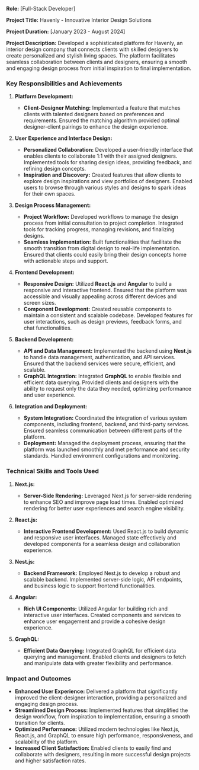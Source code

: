 **Role:** [Full-Stack Developer]

**Project Title:** Havenly - Innovative Interior Design Solutions

**Project Duration:** [January 2023 - August 2024]

**Project Description:**
Developed a sophisticated platform for Havenly, an interior design company that connects clients with skilled designers to create personalized and stylish living spaces. The platform facilitates seamless collaboration between clients and designers, ensuring a smooth and engaging design process from initial inspiration to final implementation.

### **Key Responsibilities and Achievements**

1. **Platform Development:**
   - **Client-Designer Matching:** Implemented a feature that matches clients with talented designers based on preferences and requirements. Ensured the matching algorithm provided optimal designer-client pairings to enhance the design experience.

2. **User Experience and Interface Design:**
   - **Personalized Collaboration:** Developed a user-friendly interface that enables clients to collaborate 1:1 with their assigned designers. Implemented tools for sharing design ideas, providing feedback, and refining design concepts.
   - **Inspiration and Discovery:** Created features that allow clients to explore design inspirations and view portfolios of designers. Enabled users to browse through various styles and designs to spark ideas for their own spaces.

3. **Design Process Management:**
   - **Project Workflow:** Developed workflows to manage the design process from initial consultation to project completion. Integrated tools for tracking progress, managing revisions, and finalizing designs.
   - **Seamless Implementation:** Built functionalities that facilitate the smooth transition from digital design to real-life implementation. Ensured that clients could easily bring their design concepts home with actionable steps and support.

4. **Frontend Development:**
   - **Responsive Design:** Utilized **React.js** and **Angular** to build a responsive and interactive frontend. Ensured that the platform was accessible and visually appealing across different devices and screen sizes.
   - **Component Development:** Created reusable components to maintain a consistent and scalable codebase. Developed features for user interactions, such as design previews, feedback forms, and chat functionalities.

5. **Backend Development:**
   - **API and Data Management:** Implemented the backend using **Nest.js** to handle data management, authentication, and API services. Ensured that the backend services were secure, efficient, and scalable.
   - **GraphQL Integration:** Integrated **GraphQL** to enable flexible and efficient data querying. Provided clients and designers with the ability to request only the data they needed, optimizing performance and user experience.

6. **Integration and Deployment:**
   - **System Integration:** Coordinated the integration of various system components, including frontend, backend, and third-party services. Ensured seamless communication between different parts of the platform.
   - **Deployment:** Managed the deployment process, ensuring that the platform was launched smoothly and met performance and security standards. Handled environment configurations and monitoring.

### **Technical Skills and Tools Used**

1. **Next.js:**
   - **Server-Side Rendering:** Leveraged Next.js for server-side rendering to enhance SEO and improve page load times. Enabled optimized rendering for better user experiences and search engine visibility.

2. **React.js:**
   - **Interactive Frontend Development:** Used React.js to build dynamic and responsive user interfaces. Managed state effectively and developed components for a seamless design and collaboration experience.

3. **Nest.js:**
   - **Backend Framework:** Employed Nest.js to develop a robust and scalable backend. Implemented server-side logic, API endpoints, and business logic to support frontend functionalities.

4. **Angular:**
   - **Rich UI Components:** Utilized Angular for building rich and interactive user interfaces. Created components and services to enhance user engagement and provide a cohesive design experience.

5. **GraphQL:**
   - **Efficient Data Querying:** Integrated GraphQL for efficient data querying and management. Enabled clients and designers to fetch and manipulate data with greater flexibility and performance.

### **Impact and Outcomes**

- **Enhanced User Experience:** Delivered a platform that significantly improved the client-designer interaction, providing a personalized and engaging design process.
- **Streamlined Design Process:** Implemented features that simplified the design workflow, from inspiration to implementation, ensuring a smooth transition for clients.
- **Optimized Performance:** Utilized modern technologies like Next.js, React.js, and GraphQL to ensure high performance, responsiveness, and scalability of the platform.
- **Increased Client Satisfaction:** Enabled clients to easily find and collaborate with designers, resulting in more successful design projects and higher satisfaction rates.